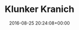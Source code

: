 ---
title:		"Klunker Kranich"
type:		"photos"
mediatype:		"upload"
location:		"Berlin, Germany"
date:		"2016-08-25 20:24:08+00:00"
album:		"people"
filename:		"kluner-kranich-visitors.md"
series:		"friends"
cl_public_id:		"people/kluner-kranich-visitors"
cl_version:		1497005495
format:		"tiff"
bytes:		6423308
width:		2560
height:		1440
colours:
- "#F3ECEA"
- "#845444"
- "#090B0F"
- "#CB907B"
- "#37221E"
- "#EAE8EF"
- "#CB7E76"
- "#804A45"
- "#070B0D"
- "#1C1B20"
- "#E9E2E7"
- "#006170"
- "#012D37"
- "#836E6E"
- "#80717E"
- "#221D1D"
- "#F1F1E8"
- "#010815"
- "#DCBD57"
- "#80390A"
- "#787081"
- "#00586C"
- "#050A09"
exposure_mode:		"Auto"
program:		"Aperture-priority AE"
aperture:		"4.5"
focal_length:		"24.0 mm"
iso:		"1250"
shutter_speed:		"1/40"
metering:		"Multi-segment"
flash:		"Off, Did not fire"
white_balance:		"As Shot"
colour_temp:		"5650"
has_crop:		"false"
orientation:		"Horizontal (normal)"
camera_model:		"NIKON D800"
lens_info:		"24-70mm f/2.8"
artist:		"No artist info"
x_resolution:		"300"
y_resolution:		"300"
---
